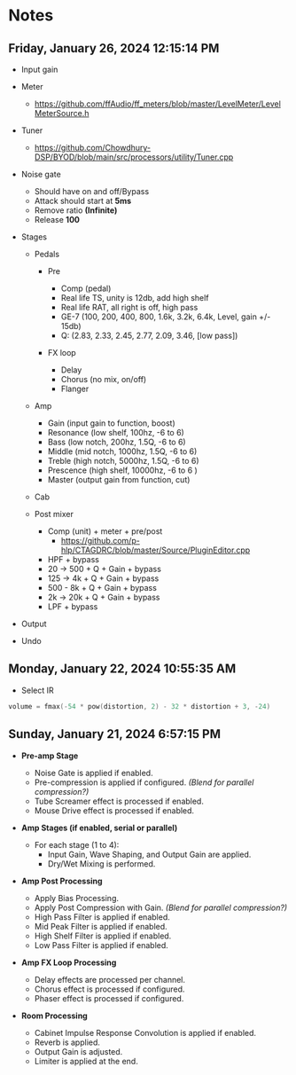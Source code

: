 # Notes

## Friday, January 26, 2024 12:15:14 PM

- Input gain 
- Meter
  - https://github.com/ffAudio/ff_meters/blob/master/LevelMeter/LevelMeterSource.h
- Tuner
  - https://github.com/Chowdhury-DSP/BYOD/blob/main/src/processors/utility/Tuner.cpp
- Noise gate
  - Should have on and off/Bypass
  - Attack should start at **5ms**
  - Remove ratio **(Infinite)**
  - Release **100**

- Stages
  - Pedals
    - Pre
      - Comp (pedal)
      - Real life TS, unity is 12db, add high shelf
      - Real life RAT, all right is off, high pass
      - GE-7 (100,  200,  400,  800,  1.6k, 3.2k, 6.4k, Level, gain +/- 15db)
      -   Q: (2.83, 2.33, 2.45, 2.77, 2.09, 3.46, [low pass])

    - FX loop
      - Delay
      - Chorus (no mix, on/off)
      - Flanger

  - Amp
    - Gain (input gain to function, boost)
    - Resonance (low shelf, 100hz, -6 to 6)
    - Bass (low notch, 200hz, 1.5Q, -6 to 6)
    - Middle (mid notch, 1000hz, 1.5Q, -6 to 6)
    - Treble (high notch, 5000hz, 1.5Q, -6 to 6)
    - Prescence (high shelf, 10000hz, -6 to 6 )
    - Master (output gain from function, cut)

  - Cab

  - Post mixer
    - Comp (unit) + meter + pre/post
      - https://github.com/p-hlp/CTAGDRC/blob/master/Source/PluginEditor.cpp
    - HPF + bypass
    - 20 -> 500 + Q + Gain + bypass
    - 125 -> 4k + Q + Gain + bypass
    - 500 - 8k + Q + Gain + bypass
    - 2k -> 20k + Q + Gain + bypass
    - LPF + bypass
- Output

- Undo

## Monday, January 22, 2024 10:55:35 AM

- Select IR

```C++
volume = fmax(-54 * pow(distortion, 2) - 32 * distortion + 3, -24)
```

## Sunday, January 21, 2024 6:57:15 PM

- **Pre-amp Stage**
  - Noise Gate is applied if enabled.
  - Pre-compression is applied if configured. *(Blend for parallel compression?)*
  - Tube Screamer effect is processed if enabled.
  - Mouse Drive effect is processed if enabled.

- **Amp Stages (if enabled, serial or parallel)**
  - For each stage (1 to 4):
    - Input Gain, Wave Shaping, and Output Gain are applied.
    - Dry/Wet Mixing is performed.

- **Amp Post Processing**
  - Apply Bias Processing.
  - Apply Post Compression with Gain. *(Blend for parallel compression?)*
  - High Pass Filter is applied if enabled.
  - Mid Peak Filter is applied if enabled.
  - High Shelf Filter is applied if enabled.
  - Low Pass Filter is applied if enabled.

- **Amp FX Loop Processing**
  - Delay effects are processed per channel.
  - Chorus effect is processed if configured.
  - Phaser effect is processed if configured.

- **Room Processing**
  - Cabinet Impulse Response Convolution is applied if enabled.
  - Reverb is applied.
  - Output Gain is adjusted.
  - Limiter is applied at the end.
